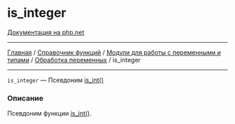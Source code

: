 # is_integer

[Документация на php.net](https://www.php.net/manual/ru/function.is-integer.php)

---

[Главная](../../../../../README.md) / [Справочник функций](../../../../funcref.md) /
[Модули для работы с переменными и типами](../../../vartype.md) /
[Обработка переменных](../../var.md) / is_integer

---

`is_integer` — Псевдоним [is_int()](./is_int.md)

### Описание

Псевдоним функции [is_int()](./is_int.md).

